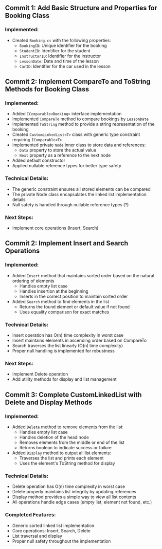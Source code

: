 ## Commit 1: Add Basic Structure and Properties for Booking Class

### Implemented:
- Created `Booking.cs` with the following properties:
  - `BookingID`: Unique identifier for the booking
  - `StudentID`: Identifier for the student
  - `InstructorID`: Identifier for the instructor
  - `LessonDate`: Date and time of the lesson
  - `CarID`: Identifier for the car used in the lesson

## Commit 2: Implement CompareTo and ToString Methods for Booking Class

### Implemented:
- Added `IComparable<Booking>` interface implementation
- Implemented `CompareTo` method to compare bookings by `LessonDate`
- Implemented `ToString` method to provide a string representation of the booking
- Created `CustomLinkedList<T>` class with generic type constraint requiring `IComparable<T>`
- Implemented private `Node` inner class to store data and references:
  - `Data` property to store the actual value
  - `Next` property as a reference to the next node
- Added default constructor
- Applied nullable reference types for better type safety

### Technical Details:
- The generic constraint ensures all stored elements can be compared
- The private Node class encapsulates the linked list implementation details
- Null safety is handled through nullable reference types (?)

### Next Steps:
- Implement core operations (Insert, Search)


## Commit 2: Implement Insert and Search Operations

### Implemented:
- Added `Insert` method that maintains sorted order based on the natural ordering of elements
  - Handles empty list case
  - Handles insertion at the beginning
  - Inserts in the correct position to maintain sorted order
- Added `Search` method to find elements in the list
  - Returns the found element or default value if not found
  - Uses equality comparison for exact matches

### Technical Details:
- Insert operation has O(n) time complexity in worst case
- Insert maintains elements in ascending order based on CompareTo
- Search traverses the list linearly (O(n) time complexity)
- Proper null handling is implemented for robustness

### Next Steps:
- Implement Delete operation
- Add utility methods for display and list management


## Commit 3: Complete CustomLinkedList with Delete and Display Methods

### Implemented:
- Added `Delete` method to remove elements from the list:
  - Handles empty list case
  - Handles deletion of the head node
  - Removes elements from the middle or end of the list
  - Returns boolean to indicate success or failure
- Added `Display` method to output all list elements:
  - Traverses the list and prints each element
  - Uses the element's ToString method for display

### Technical Details:
- Delete operation has O(n) time complexity in worst case
- Delete properly maintains list integrity by updating references
- Display method provides a simple way to view all list contents
- All operations handle edge cases (empty list, element not found, etc.)

### Completed Features:
- Generic sorted linked list implementation
- Core operations: Insert, Search, Delete
- List traversal and display
- Proper null safety throughout the implementation